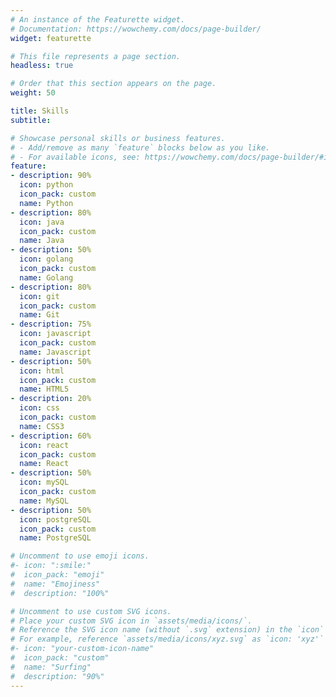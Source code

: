 ```yaml
---
# An instance of the Featurette widget.
# Documentation: https://wowchemy.com/docs/page-builder/
widget: featurette

# This file represents a page section.
headless: true

# Order that this section appears on the page.
weight: 50

title: Skills
subtitle:

# Showcase personal skills or business features.
# - Add/remove as many `feature` blocks below as you like.
# - For available icons, see: https://wowchemy.com/docs/page-builder/#icons
feature:
- description: 90%
  icon: python
  icon_pack: custom
  name: Python
- description: 80%
  icon: java
  icon_pack: custom
  name: Java
- description: 50%
  icon: golang
  icon_pack: custom
  name: Golang
- description: 80%
  icon: git
  icon_pack: custom
  name: Git
- description: 75%
  icon: javascript
  icon_pack: custom
  name: Javascript
- description: 50%
  icon: html
  icon_pack: custom
  name: HTML5
- description: 20%
  icon: css
  icon_pack: custom
  name: CSS3
- description: 60%
  icon: react
  icon_pack: custom
  name: React
- description: 50%
  icon: mySQL
  icon_pack: custom
  name: MySQL
- description: 50%
  icon: postgreSQL
  icon_pack: custom
  name: PostgreSQL

# Uncomment to use emoji icons.
#- icon: ":smile:"
#  icon_pack: "emoji"
#  name: "Emojiness"
#  description: "100%"  

# Uncomment to use custom SVG icons.
# Place your custom SVG icon in `assets/media/icons/`.
# Reference the SVG icon name (without `.svg` extension) in the `icon` field.
# For example, reference `assets/media/icons/xyz.svg` as `icon: 'xyz'`
#- icon: "your-custom-icon-name"
#  icon_pack: "custom"
#  name: "Surfing"
#  description: "90%"
---
```

